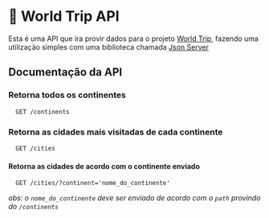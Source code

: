 # 🚀 World Trip API

Esta é uma API que ira provir dados para o projeto 
[World Trip](https://github.com/ViniOliver01/World-Trip), fazendo uma utilização simples
com uma biblioteca chamada [Json Server](https://www.npmjs.com/package/json-server)

## Documentação da API

### Retorna todos os continentes

```
  GET /continents
```

### Retorna as cidades mais visitadas de cada continente

```
  GET /cities
```

#### Retorna as cidades de acordo com o continente enviado

```
  GET /cities/?continent='nome_do_continente'
```
*obs: o `nome_do_continente` deve ser enviado de acordo com o `path` provindo do `/continents`*

